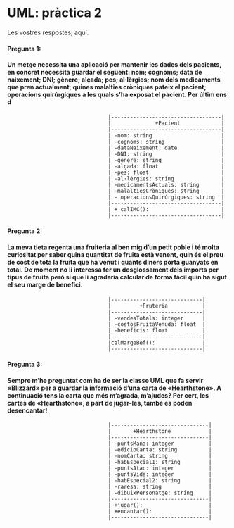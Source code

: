 # UML: pràctica 2

Les vostres respostes, aquí.


#### Pregunta 1:
#### Un metge necessita una aplicació per mantenir les dades dels pacients, en concret necessita guardar el següent: nom; cognoms; data de naixement; DNI; gènere; alçada; pes; al·lèrgies; nom dels medicaments que pren actualment; quines malalties cròniques pateix el pacient; operacions quirúrgiques a les quals s’ha exposat el pacient. Per últim ens d


                                    |-----------------------------------|               
                                    |              +Pacient             |
                                    |-----------------------------------|
                                    | -nom: string                      |
                                    | -cognoms: string                  |
                                    | -dataNaixement: date              |
                                    | -DNI: string                      |
                                    | -gènere: string                   |
                                    | -alçada: float                    |
                                    | -pes: float                       |
                                    | -al·lèrgies: string               |
                                    | -medicamentsActuals: string       |
                                    | -malaltiesCròniques: string       |
                                    | - operacionsQuirúrgiques: string  |
                                    |-----------------------------------|
                                    | + calIMC():                       |
                                    |-----------------------------------|




#### Pregunta 2:
#### La meva tieta regenta una fruiteria al ben mig d’un petit poble i té molta curiositat per saber quina quantitat de fruita està venent, quin és el preu de cost de tota la fruita que ha venut i quants diners porta guanyats en total. De moment no li interessa fer un desglossament dels imports per tipus de fruita però sí que li agradaria calcular de forma fàcil quin ha sigut el seu marge de benefici.


                                    |-----------------------------|
                                    |         +Fruteria           |
                                    |-----------------------------|
                                    | -vendesTotals: integer      |
                                    | -costosFruitaVenuda: float  |
                                    | -beneficis: float           |
                                    |-----------------------------|
                                    |calMargeBef():               |
                                    |-----------------------------|


#### Pregunta 3:
#### Sempre m’he preguntat com ha de ser la classe UML que fa servir «Blizzard» per a guardar la informació d’una carta de «Hearthstone». A continuació tens la carta que més m’agrada, m’ajudes? Per cert, les cartes de «Hearthstone», a part de jugar-les, també es poden desencantar! 


                                    |-------------------------------|               
                                    |       +Hearthstone            |
                                    |-------------------------------|
                                    | -puntsMana: integer           |
                                    | -edicioCarta: string          |
                                    | -nomCarta: string             |
                                    | -habEspecial1: string         |
                                    | -puntsAtac: integer           |
                                    | -puntsVida: integer           |
                                    | -habEspecial2: string         |
                                    | -raresa: string               |
                                    | -dibuixPersonatge: string     |
                                    |-------------------------------|
                                    | +jugar():                     |
                                    | +encantar():                  |
                                    |-------------------------------|

